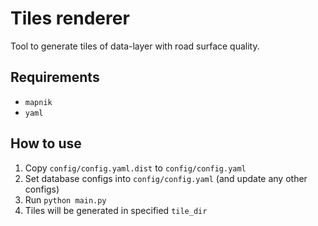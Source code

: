 # Tiles renderer

Tool to generate tiles of data-layer with road surface quality.

## Requirements
- `mapnik`
- `yaml`

## How to use
1. Copy `config/config.yaml.dist` to `config/config.yaml`
2. Set database configs into `config/config.yaml` (and update any other configs)
3. Run `python main.py`
4. Tiles will be generated in specified `tile_dir`

